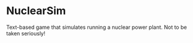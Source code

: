 # NuclearSim
Text-based game that simulates running a nuclear power plant. Not to be taken seriously!
